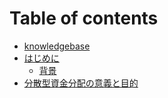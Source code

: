 # Table of contents

* [knowledgebase](README.md)
* [はじめに](docs/README.md)
  * [背景](docs/introduction.md)
* [分散型資金分配の意義と目的](noto.md)
